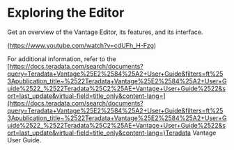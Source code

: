 # Exploring the Editor

Get an overview of the Vantage Editor, its features, and its interface.

(https://www.youtube.com/watch?v=cdUFh_H-Fzg)

For additional information, refer to the 
[https://docs.teradata.com/search/documents?query=Teradata+Vantage%25E2%2584%25A2+User+Guide&filters=ft%253Apublication_title~%2522Teradata+Vantage%25E2%2584%25A2+User+Guide%2522_%2522Teradata%25C2%25AE+Vantage+User+Guide%2522&sort=last_update&virtual-field=title_only&content-lang=](https://docs.teradata.com/search/documents?query=Teradata+Vantage%25E2%2584%25A2+User+Guide&filters=ft%253Apublication_title~%2522Teradata+Vantage%25E2%2584%25A2+User+Guide%2522_%2522Teradata%25C2%25AE+Vantage+User+Guide%2522&sort=last_update&virtual-field=title_only&content-lang=)Teradata Vantage User Guide.
